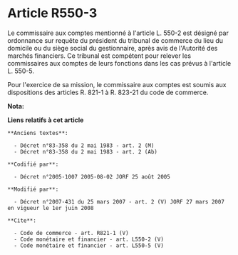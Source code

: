 # Article R550-3

Le commissaire aux comptes mentionné à l'article L. 550-2 est désigné par ordonnance sur requête du président du tribunal de
commerce du lieu du domicile ou du siège social du gestionnaire, après avis de l'Autorité des marchés financiers. Ce tribunal
est compétent pour relever les commissaires aux comptes de leurs fonctions dans les cas prévus à l'article L. 550-5. 

Pour l'exercice de sa mission, le commissaire aux comptes est soumis aux dispositions des articles R. 821-1 à R. 823-21 du
code de commerce.

**Nota:**



**Liens relatifs à cet article**

	**Anciens textes**:

	  - Décret n°83-358 du 2 mai 1983 - art. 2 (M)
	  - Décret n°83-358 du 2 mai 1983 - art. 2 (Ab)

	**Codifié par**:

	  - Décret n°2005-1007 2005-08-02 JORF 25 août 2005

	**Modifié par**:

	  - Décret n°2007-431 du 25 mars 2007 - art. 2 (V) JORF 27 mars 2007 en vigueur le 1er juin 2008

	**Cite**:

	  - Code de commerce - art. R821-1 (V)
	  - Code monétaire et financier - art. L550-2 (V)
	  - Code monétaire et financier - art. L550-5 (V)
